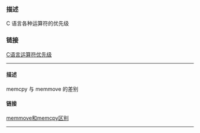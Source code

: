

### 描述

C 语言各种运算符的优先级

### 链接

[C语言运算符优先级](https://blog.csdn.net/huangblog/article/details/8271791)


---

#### 描述

memcpy 与 memmove 的差别


#### 链接
[memmove和memcpy区别](https://blog.csdn.net/bajianxiaofendui/article/details/87083090#:~:text=memmove%E5%92%8Cmemcpy%E5%8C%BA%E5%88%AB.%20memcpy%20%28%29%E5%92%8Cmemmove%20%28%29%E9%83%BD%E6%98%AFc%E8%AF%AD%E8%A8%80%E7%9A%84%E5%BA%93%E5%87%BD%E6%95%B0%20%28%E5%A4%B4%E6%96%87%E4%BB%B6%E4%BF%9D%E6%8A%A4%23include%20%3Cstring.h%3E%29%EF%BC%8C%E4%BD%9C%E7%94%A8%E6%98%AF%E6%8B%B7%E8%B4%9D%E4%B8%80%E5%AE%9A%E9%95%BF%E5%BA%A6%E5%86%85%E5%AD%98%E7%9A%84%E5%86%85%E5%AE%B9%E3%80%82.%20%E5%AE%83%E4%BB%AC%E5%94%AF%E4%B8%80%E7%9A%84%E5%8C%BA%E5%88%AB%E6%98%AF%E5%BD%93%E5%86%85%E5%AD%98%E5%8F%91%E7%94%9F%E5%B1%80%E9%83%A8%E9%87%8D%E5%8F%A0%E6%97%B6%EF%BC%8Cmemmove%E5%8F%AF%E4%BB%A5%E4%BF%9D%E8%AF%81%E6%8B%B7%E8%B4%9D%E6%AD%A3%E7%A1%AE%EF%BC%8Cmemcpy%E6%8B%B7%E8%B4%9D%E7%9A%84%E7%BB%93%E6%9E%9C%E6%98%AF%E6%9C%AA%E5%AE%9A%E4%B9%89%E7%9A%84%EF%BC%88%E5%8F%96%E5%86%B3%E4%BA%8E%E7%BC%96%E8%AF%91%E5%B9%B3%E5%8F%B0%E5%86%85%E9%83%A8%E5%AF%B9memcpy%E7%9A%84%E4%BC%98%E5%8C%96%E5%A4%84%E7%90%86%EF%BC%89%E3%80%82.%20%E5%87%BD%E6%95%B0%E5%A3%B0%E6%98%8E%E5%A6%82%E4%B8%8B%EF%BC%9A.,dst%2C%20void%20%2A%20src%2C%20size_t%20count%29%201.%202.)





---


